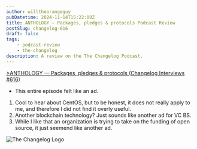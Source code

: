 ```yaml
---
author: willtheorangeguy
pubDatetime: 2024-11-14T15:22:00Z
title: ANTHOLOGY — Packages, pledges & protocols Podcast Review
postSlug: changelog-616
draft: false
tags:
    - podcast-review
    - the-changelog
description: A review on the The Changelog Podcast.
---
```


[>ANTHOLOGY — Packages, pledges & protocols (Changelog Interviews #616)](https://changelog.com/podcast/616)

- This entire episode felt like an ad.

1. Cool to hear about CentOS, but to be honest, it does not really apply to me, and therefore I did not find it overly useful.
2. Another blockchain technology? Just sounds like another ad for VC BS.
3. While I like that an organization is trying to take on the funding of open source, it just seemend like another ad.

![The Changelog Logo](https://is1-ssl.mzstatic.com/image/thumb/Podcasts123/v4/b5/b1/43/b5b14333-7cbe-123d-c444-0204e5d08102/mza_311421542997449775.png/300x300bb.webp)
